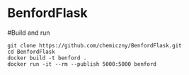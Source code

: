 # BenfordFlask

#Build and run
```
git clone https://github.com/chemiczny/BenfordFlask.git
cd BenfordFlask
docker build -t benford .
docker run -it --rm --publish 5000:5000 benford
```

